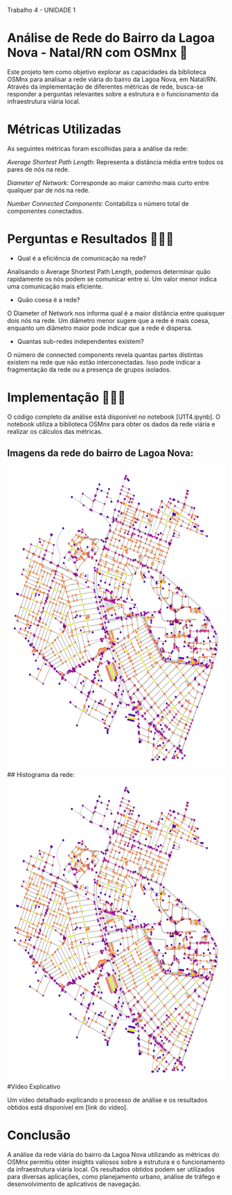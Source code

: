 Trabalho 4 - UNIDADE 1

# Análise de Rede do Bairro da Lagoa Nova - Natal/RN com OSMnx 🛜

Este projeto tem como objetivo explorar as capacidades da biblioteca OSMnx para analisar a rede viária do bairro da Lagoa Nova, em Natal/RN. Através da implementação de diferentes métricas de rede, busca-se responder a perguntas relevantes sobre a estrutura e o funcionamento da infraestrutura viária local.

# Métricas Utilizadas

As seguintes métricas foram escolhidas para a análise da rede:

*Average Shortest Path Length*: Representa a distância média entre todos os pares de nós na rede.

*Diameter of Network*: Corresponde ao maior caminho mais curto entre qualquer par de nós na rede.

*Number Connected Components*: Contabiliza o número total de componentes conectados.


# Perguntas e Resultados 🙋🏽‍♂️

- Qual é a eficiência de comunicação na rede?

Analisando o Average Shortest Path Length, podemos determinar quão rapidamente os nós podem se comunicar entre si. Um valor menor indica uma comunicação mais eficiente.

- Quão coesa é a rede?

O Diameter of Network nos informa qual é a maior distância entre quaisquer dois nós na rede. Um diâmetro menor sugere que a rede é mais coesa, enquanto um diâmetro maior pode indicar que a rede é dispersa.

- Quantas sub-redes independentes existem?

O número de connected components revela quantas partes distintas existem na rede que não estão interconectadas. Isso pode indicar a fragmentação da rede ou a presença de grupos isolados.

# Implementação 👩🏽‍💻

O código completo da análise está disponível no notebook [U1T4.ipynb]. O notebook utiliza a biblioteca OSMnx para obter os dados da rede viária e realizar os cálculos das métricas.

## Imagens da rede do bairro de Lagoa Nova:
<img src="https://github.com/julianessantos/AED-II/blob/main/Unidade%201/U1T5/Imagens/CentralidadeDeGrau.png" alt="Centralidade de Grau" width="600" height="700"/>
## Histograma da rede:
<img src="https://github.com/julianessantos/AED-II/blob/main/Unidade%201/U1T5/Imagens/CentralidadeDeGrau.png" alt="Centralidade de Grau" width="600" height="700"/>
#Vídeo Explicativo

Um vídeo detalhado explicando o processo de análise e os resultados obtidos está disponível em [link do vídeo].

# Conclusão

A análise da rede viária do bairro da Lagoa Nova utilizando as métricas do OSMnx permitiu obter insights valiosos sobre a estrutura e o funcionamento da infraestrutura viária local. Os resultados obtidos podem ser utilizados para diversas aplicações, como planejamento urbano, análise de tráfego e desenvolvimento de aplicativos de navegação.
